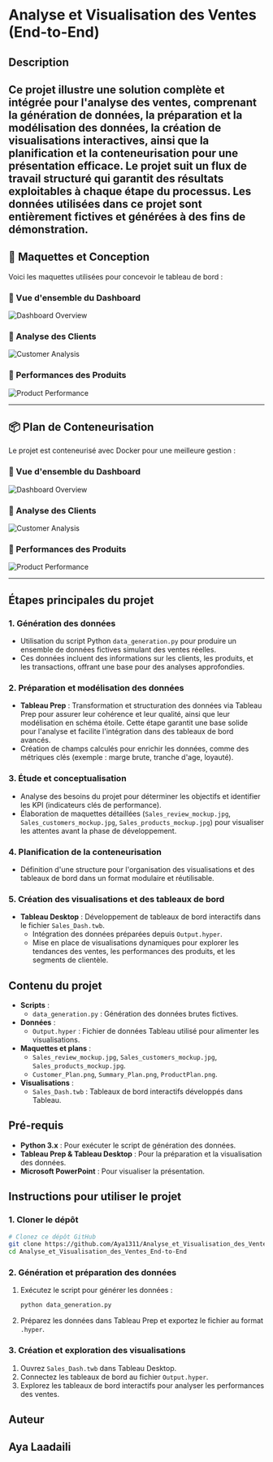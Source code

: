 # Analyse et Visualisation des Ventes (End-to-End)

## Description
Ce projet illustre une solution complète et intégrée pour l'analyse des ventes, comprenant la génération de données, la préparation et la modélisation des données, la création de visualisations interactives, ainsi que la planification et la conteneurisation pour une présentation efficace. Le projet suit un flux de travail structuré qui garantit des résultats exploitables à chaque étape du processus. **Les données utilisées dans ce projet sont entièrement fictives et générées à des fins de démonstration.**
---

## 🎨 **Maquettes et Conception**
Voici les maquettes utilisées pour concevoir le tableau de bord :

### 🔹 Vue d'ensemble du Dashboard
![Dashboard Overview](Mockup/Sales_review_mockup.jpg)

### 🔹 Analyse des Clients
![Customer Analysis](Mockup/Sales_customers_mockup.jpg)

### 🔹 Performances des Produits
![Product Performance](Mockup/Sales_products_mockup.jpg)

---

## 📦 **Plan de Conteneurisation**
Le projet est conteneurisé avec Docker pour une meilleure gestion :

### 🔹 Vue d'ensemble du Dashboard
![Dashboard  Overview](Plan_Conteunerisation/Summary_plan.png)

### 🔹 Analyse des Clients
![Customer  Analysis](Plan_Conteunerisation/Customer_plan.png)

### 🔹 Performances des Produits
![Product  Performance](Plan_Conteunerisation/Productplan.png)

---
## Étapes principales du projet

### 1. Génération des données
- Utilisation du script Python `data_generation.py` pour produire un ensemble de données fictives simulant des ventes réelles.
- Ces données incluent des informations sur les clients, les produits, et les transactions, offrant une base pour des analyses approfondies.

### 2. Préparation et modélisation des données
- **Tableau Prep** : Transformation et structuration des données via Tableau Prep pour assurer leur cohérence et leur qualité, ainsi que leur modélisation en schéma étoile. Cette étape garantit une base solide pour l'analyse et facilite l'intégration dans des tableaux de bord avancés.
- Création de champs calculés pour enrichir les données, comme des métriques clés (exemple : marge brute, tranche d'age, loyauté).

### 3. Étude et conceptualisation
- Analyse des besoins du projet pour déterminer les objectifs et identifier les KPI (indicateurs clés de performance).
- Élaboration de maquettes détaillées (`Sales_review_mockup.jpg`, `Sales_customers_mockup.jpg`, `Sales_products_mockup.jpg`) pour visualiser les attentes avant la phase de développement.

### 4. Planification de la conteneurisation
- Définition d'une structure pour l'organisation des visualisations et des tableaux de bord dans un format modulaire et réutilisable.

### 5. Création des visualisations et des tableaux de bord
- **Tableau Desktop** : Développement de tableaux de bord interactifs dans le fichier `Sales_Dash.twb`.
  - Intégration des données préparées depuis `Output.hyper`.
  - Mise en place de visualisations dynamiques pour explorer les tendances des ventes, les performances des produits, et les segments de clientèle.

## Contenu du projet
- **Scripts** :
  - `data_generation.py` : Génération des données brutes fictives.
- **Données** :
  - `Output.hyper` : Fichier de données Tableau utilisé pour alimenter les visualisations.
- **Maquettes et plans** :
  - `Sales_review_mockup.jpg`, `Sales_customers_mockup.jpg`, `Sales_products_mockup.jpg`.
  - `Customer_Plan.png`, `Summary_Plan.png`, `ProductPlan.png`.
- **Visualisations** :
  - `Sales_Dash.twb` : Tableaux de bord interactifs développés dans Tableau.

## Pré-requis
- **Python 3.x** : Pour exécuter le script de génération des données.
- **Tableau Prep & Tableau Desktop** : Pour la préparation et la visualisation des données.
- **Microsoft PowerPoint** : Pour visualiser la présentation.

## Instructions pour utiliser le projet

### 1. Cloner le dépôt
```bash
# Clonez ce dépôt GitHub
git clone https://github.com/Aya1311/Analyse_et_Visualisation_des_Ventes_End-to-End
cd Analyse_et_Visualisation_des_Ventes_End-to-End
```

### 2. Génération et préparation des données
1. Exécutez le script pour générer les données :
   ```bash
   python data_generation.py
   ```
2. Préparez les données dans Tableau Prep et exportez le fichier au format `.hyper`.

### 3. Création et exploration des visualisations
1. Ouvrez `Sales_Dash.twb` dans Tableau Desktop.
2. Connectez les tableaux de bord au fichier `Output.hyper`.
3. Explorez les tableaux de bord interactifs pour analyser les performances des ventes.

## Auteur
Aya Laadaili
---
